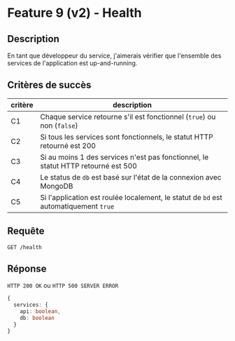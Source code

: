 # Feature 9 (v2) - Health

## Description

En tant que développeur du service, j'aimerais vérifier que l'ensemble des services de l'application est up-and-running.

## Critères de succès

| critère | description                                                                          |
| ------- | ------------------------------------------------------------------------------------ |
| C1      | Chaque service retourne s'il est fonctionnel (`true`) ou non (`false`)               |
| C2      | Si tous les services sont fonctionnels, le statut HTTP retourné est 200              |
| C3      | Si au moins 1 des services n'est pas fonctionnel, le statut HTTP retourné est 500    |
| C4      | Le status de `db` est basé sur l'état de la connexion avec MongoDB                   |
| C5      | Si l'application est roulée localement, le statut de `bd` est automatiquement `true` |

## Requête

`GET /health`

## Réponse

`HTTP 200 OK` ou `HTTP 500 SERVER ERROR`

```ts
{
  services: {
    api: boolean,
    db: boolean
  }
}
```
